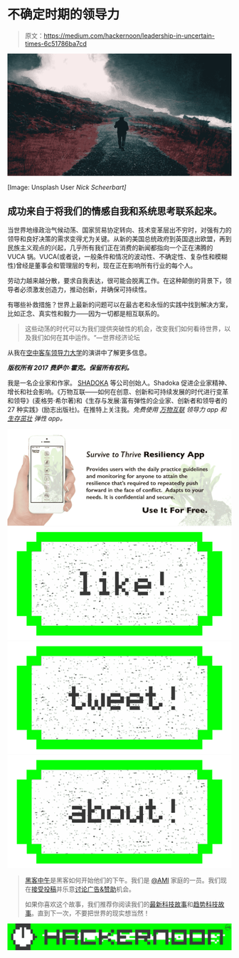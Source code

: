 # 不确定时期的领导力

> 原文：<https://medium.com/hackernoon/leadership-in-uncertain-times-6c51786ba7cd>

![](img/e5a69f707d08ade40d84d72a634fc247.png)

[Image: Unsplash User *Nick Scheerbart]*

## 成功来自于将我们的情感自我和系统思考联系起来。

当世界地缘政治气候动荡、国家贸易协定转向、技术变革层出不穷时，对强有力的领导和良好决策的需求变得尤为关键。从新的美国总统政府到英国退出欧盟，再到民族主义观点的兴起，几乎所有我们正在消费的新闻都指向一个正在沸腾的 VUCA 锅。VUCA(或者说，一般条件和情况的波动性、不确定性、复杂性和模糊性)曾经是董事会和管理层的专利，现在正在影响所有行业的每个人。

劳动力越来越分散，要求自我表达，很可能会脱离工作。在这种颠倒的背景下，领导者必须激发创造力，推动创新，并确保可持续性。

有哪些补救措施？世界上最新的问题可以在最古老和永恒的实践中找到解决方案，比如正念、真实性和毅力――因为一切都是相互联系的。

> 这些动荡的时代可以为我们提供突破性的机会，改变我们如何看待世界，以及我们如何在其中运作。“—世界经济论坛

从我在[空中客车领导力大学](http://www.airbus.com/newsevents/news-events-single/detail/airbus-group-opens-leadership-university-in-toulouse/)的演讲中了解更多信息。

***版权所有 2017 费萨尔·霍克。保留所有权利。***

我是一名企业家和作家。 [SHADOKA](http://shadoka.com/) 等公司创始人。Shadoka 促进企业家精神、增长和社会影响。《万物互联——如何在创意、创新和可持续发展的时代进行变革和领导》(麦格劳·希尔著)和《生存与发展:富有弹性的企业家、创新者和领导者的 27 种实践》(励志出版社)。在推特上关注我。*免费使用* [*万物互联*](http://app.everythingconnectsthebook.com/login.php) *领导力 app 和* [*生存茁壮*](http://app.survivetothrive.pub/login.php) *弹性 app。*

![](img/c1baff5f31119b48137cec920096954b.png)[![](img/50ef4044ecd4e250b5d50f368b775d38.png)](http://bit.ly/HackernoonFB)[![](img/979d9a46439d5aebbdcdca574e21dc81.png)](https://goo.gl/k7XYbx)[![](img/2930ba6bd2c12218fdbbf7e02c8746ff.png)](https://goo.gl/4ofytp)

> [黑客中午](http://bit.ly/Hackernoon)是黑客如何开始他们的下午。我们是 [@AMI](http://bit.ly/atAMIatAMI) 家庭的一员。我们现在[接受投稿](http://bit.ly/hackernoonsubmission)并乐意[讨论广告&赞助](mailto:partners@amipublications.com)机会。
> 
> 如果你喜欢这个故事，我们推荐你阅读我们的[最新科技故事](http://bit.ly/hackernoonlatestt)和[趋势科技故事](https://hackernoon.com/trending)。直到下一次，不要把世界的现实想当然！

![](img/be0ca55ba73a573dce11effb2ee80d56.png)